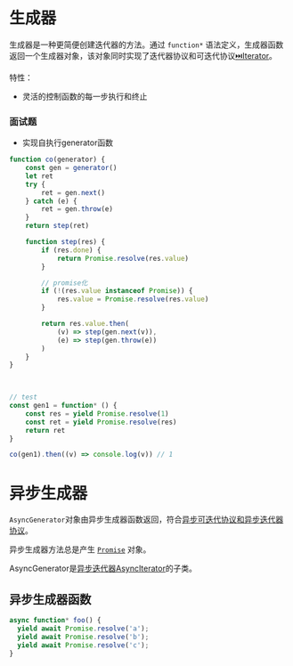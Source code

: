 # 生成器
生成器是一种更简便创建迭代器的方法。通过 `function*` 语法定义，生成器函数返回一个生成器对象，该对象同时实现了迭代器协议和可迭代协议[⏭️Iterator](迭代器.md)。

特性：
- 灵活的控制函数的每一步执行和终止

### 面试题
- 实现自执行generator函数
```javascript
function co(generator) {
	const gen = generator()
	let ret
	try {
		ret = gen.next()
	} catch (e) {
		ret = gen.throw(e)
	}
	return step(ret)

	function step(res) {
		if (res.done) {
			return Promise.resolve(res.value)
		}

		// promise化
		if (!(res.value instanceof Promise)) {
			res.value = Promise.resolve(res.value)
		}

		return res.value.then(
			(v) => step(gen.next(v)),
			(e) => step(gen.throw(e))
		)
	}
}

  

// test
const gen1 = function* () {
	const res = yield Promise.resolve(1)
	const ret = yield Promise.resolve(res)
	return ret
}

co(gen1).then((v) => console.log(v)) // 1

```

# 异步生成器
`AsyncGenerator`对象由异步生成器函数返回，符合[异步可迭代协议和异步迭代器协议](异步迭代器AsyncIterator.md#异步可迭代协议)。

异步生成器方法总是产生 [`Promise`](Promise.md) 对象。

AsyncGenerator是[异步迭代器AsyncIterator](异步迭代器AsyncIterator.md)的子类。

## 异步生成器函数
```javascript
async function* foo() {
  yield await Promise.resolve('a');
  yield await Promise.resolve('b');
  yield await Promise.resolve('c');
}
```


